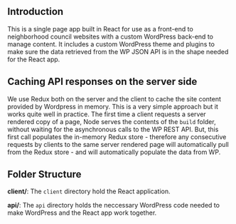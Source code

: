 ## Introduction

This is a single page app built in React for use as a front-end to neighborhood council websites with a custom WordPress back-end to manage content. It includes a custom WordPress theme and plugins to make sure the data retrieved from the WP JSON API is in the shape needed for the React app. 

## Caching API responses on the server side

We use Redux both on the server and the client to cache the site content provided by Wordpress in memory.  This is a very simple approach but it works quite well in practice.  The first time a client requests a server rendered copy of a page, Node serves the contents of the `build` folder, without waiting for the asynchronous calls to the WP REST API.  But, this first call populates the in-memory Redux store - therefore any consecutive requests by clients to the same server rendered page will automatically pull from the Redux store - and will automatically populate the data from WP.

## Folder Structure

**client/**: The `client` directory hold the React application.

**api/**: The `api` directory holds the neccessary WordPress code needed to make WordPress and the React app work together.
